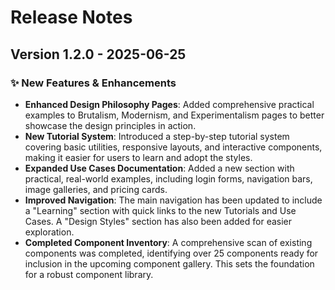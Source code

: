 # Release Notes

## Version 1.2.0 - 2025-06-25

### ✨ New Features & Enhancements

*   **Enhanced Design Philosophy Pages**: Added comprehensive practical examples to Brutalism, Modernism, and Experimentalism pages to better showcase the design principles in action.
*   **New Tutorial System**: Introduced a step-by-step tutorial system covering basic utilities, responsive layouts, and interactive components, making it easier for users to learn and adopt the styles.
*   **Expanded Use Cases Documentation**: Added a new section with practical, real-world examples, including login forms, navigation bars, image galleries, and pricing cards.
*   **Improved Navigation**: The main navigation has been updated to include a "Learning" section with quick links to the new Tutorials and Use Cases. A "Design Styles" section has also been added for easier exploration.
*   **Completed Component Inventory**: A comprehensive scan of existing components was completed, identifying over 25 components ready for inclusion in the upcoming component gallery. This sets the foundation for a robust component library.
